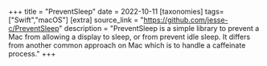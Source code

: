 +++
title = "PreventSleep"
date = 2022-10-11
[taxonomies]
tags=["Swift","macOS"]
[extra]
source_link = "https://github.com/jesse-c/PreventSleep"
description = "PreventSleep is a simple library to prevent a Mac from allowing a display to sleep, or from prevent idle sleep. It differs from another common approach on Mac which is to handle a caffeinate process."
+++
